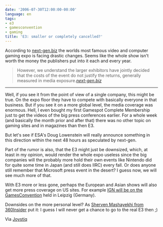 ```yaml
---
date: '2006-07-30T12:00:00-00:00'
language: en
tags:
- e3
- gamesconvention
- gaming
title: 'E3: smaller or completely cancelled?'
---
```



According to [next-gen.biz](http://next-gen.biz/index.php?option=com_content&task=view&id=3538&Itemid=2) the worlds most famous video and computer gaming expo is facing drastic changes. Seems like the whole show isn't worth the money the publishers put into it each and every year. 

<blockquote>
	However, we understand the larger exhibitors have jointly decided that the costs of the event do not justify the returns, generally measured in media exposure.<cite><a href="http://next-gen.biz/index.php?option=com_content&amp;task=view&amp;id=3538&amp;Itemid=2">next-gen.biz</a></cite>
</blockquote>



-------------------------------



Well, if you see it from the point of view of a single company, this might be true. On the expo floor they have to compete with basically everyone in that business. But if you see it on a more global level, the media coverage was enormous. Hell, I even bought my first Gamespot Complete Membership just to get the videos of the big press conferences earlier. For a whole week (and basically the month prior and after that) there was no other topic on gaming sites and in magazines than then E3.

But let's see if ESA's Doug Lowenstein will really announce something in this direction within the next 48 hours as speculated by next-gen. 

Part of the rumor is also, that the E3 might just be downsized, which, at least in my opinion, would render the whole expo useless since the big companies will the probably more hold their own events like Nintendo did for quite some time in Japan (and still does IIRC) every fall. Or does anyone still remember that Microsoft press event in the desert? I guess now, we will see much more of that.

With E3 more or less gone, perhaps the European and Asian shows will also get more press coverage on US sites. For example [IGN will be on the GamesConvention](http://wii.ign.com/articles/721/721449p1.html) held in Leipzig (Germany).

Downsides on the more personal level? As [Sherven Mashayekhi from 360Insider](http://www.360insider.net/articles/07-30-2006/e3-2007-and-beyond-cancelled/) put it: I guess I will never get a chance to go to the real E3 then ;)

Via [Joystiq](http://feeds.joystiq.com/~r/weblogsinc/joystiq/~3/7315265/)
